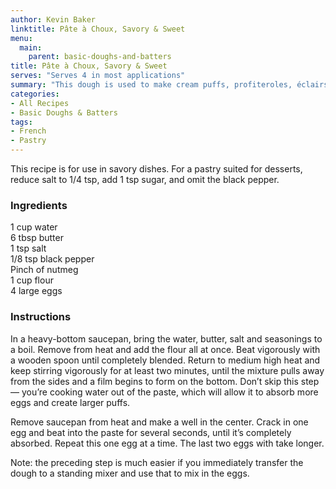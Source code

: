 ```yaml
---
author: Kevin Baker
linktitle: Pâte à Choux, Savory & Sweet
menu:
  main:
    parent: basic-doughs-and-batters
title: Pâte à Choux, Savory & Sweet
serves: "Serves 4 in most applications"
summary: "This dough is used to make cream puffs, profiteroles, éclairs, and any number of other preparations — it’s a great basic French pastry to master. "
categories:
- All Recipes
- Basic Doughs & Batters
tags:
- French
- Pastry
---
```

This recipe is for use in savory dishes.  For a pastry suited for desserts, reduce salt to 1/4 tsp, add 1 tsp sugar, and omit the black pepper.  

### Ingredients

<div class="ingredient-list">

1 cup water  
6 tbsp butter   
1 tsp salt  
1/8 tsp black pepper  
Pinch of nutmeg  
1 cup flour  
4 large eggs  

</div>

### Instructions

In a heavy-bottom saucepan, bring the water, butter, salt and seasonings to a boil.  Remove from heat and add the flour all at once. Beat vigorously with a wooden spoon until completely blended. Return to medium high heat and keep stirring vigorously for at least two minutes, until the mixture pulls away from the sides and a film begins to form on the bottom. Don’t skip this step — you’re cooking water out of the paste, which will allow it to absorb more eggs and create larger puffs.

Remove saucepan from heat and make a well in the center.  Crack in one egg and beat into the paste for several seconds, until it’s completely absorbed.  Repeat this one egg at a time.  The last two eggs with take longer.

Note: the preceding step is much easier if you immediately transfer the dough to a standing mixer and use that to mix in the eggs.